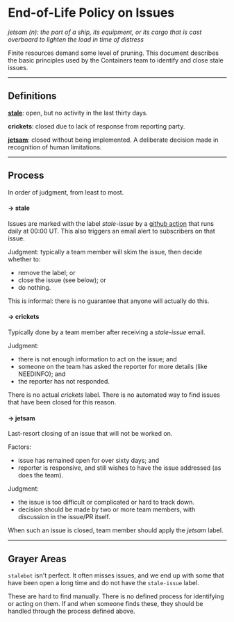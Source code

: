 # End-of-Life Policy on Issues

_jetsam (n): the part of a ship, its equipment, or its cargo that is cast overboard to lighten the load in time of distress_

Finite resources demand some level of pruning. This document describes
the basic principles used by the Containers team to identify and close
stale issues.

------

## Definitions

[**stale**](https://github.com/pycabbage/podman/issues?q=is%3Aopen+is%3Aissue+sort%3Acreated-asc+label%3Astale-issue): open, but no activity in the last thirty days.

**crickets**: closed due to lack of response from reporting party.

[**jetsam**](https://github.com/pycabbage/podman/issues?q=is%3Aissue+label%3Ajetsam+is%3Aclosed): closed without being implemented. A deliberate decision made in recognition of human limitations.

------

## Process

In order of judgment, from least to most.

#### &rarr; stale

Issues are marked with the label *stale-issue* by a [github action](https://github.com/pycabbage/podman/blob/main/.github/workflows/stale.yml) that runs daily at 00:00 UT. This also triggers an email alert to subscribers on that issue.

Judgment: typically a team member will skim the issue, then decide whether to:

* remove the label; or
* close the issue (see below); or
* do nothing.

This is informal: there is no guarantee that anyone will actually do this.

#### &rarr; crickets

Typically done by a team member after receiving a *stale-issue* email.

Judgment:

* there is not enough information to act on the issue; and
* someone on the team has asked the reporter for more details (like NEEDINFO); and
* the reporter has not responded.

There is no actual *crickets* label. There is no automated way to
find issues that have been closed for this reason.

#### &rarr; jetsam

Last-resort closing of an issue that will not be worked on.

Factors:

* issue has remained open for over sixty days; and
* reporter is responsive, and still wishes to have the issue addressed (as does the team).

Judgment:

* the issue is too difficult or complicated or hard to track down.
* decision should be made by two or more team members, with discussion in the issue/PR itself.

When such an issue is closed, team member should apply the *jetsam* label.

------

## Grayer Areas

`stalebot` isn't perfect. It often misses issues, and we end up with
some that have been open a long time and do not have the `stale-issue` label.

These are hard to find manually. There is no defined process for identifying
or acting on them. If and when someone finds these, they should be handled
through the process defined above.
